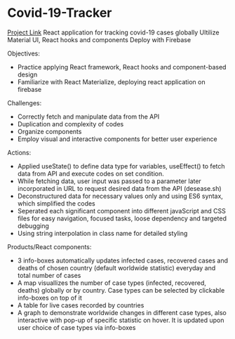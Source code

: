 # Covid-19-Tracker
[Project Link]([https://covid-19-tracker-0.web.app/])
React application for tracking covid-19 cases globally 
Ultilize Material UI, React hooks and components
Deploy with Firebase


Objectives:
- Practice applying React framework, React hooks and component-based design
- Familiarize with React Materialize, deploying react application on firebase

Challenges: 
- Correctly fetch and manipulate data from the API
- Duplication and complexity of codes
- Organize components
- Employ visual and interactive components for better user experience

Actions:
- Applied useState() to define data type for variables, useEffect() to fetch data from API and execute codes on set condition.
- While fetching data, user input was passed to a parameter later incorporated in URL to request desired data from the API (desease.sh)
- Deconstructured data for necessary values only and using ES6 syntax, which simplified the codes
- Seperated each significant component into different javaScript and CSS files for easy navigation, focused tasks, loose dependency and targeted debugging
- Using string interpolation in class name for detailed styling

Products/React components:
- 3 info-boxes automatically updates infected cases, recovered cases and deaths of chosen country (default worldwide statistic) everyday and total number of cases
- A map visuallizes the number of case types (infected, recovered, deaths) globally or by country.
  Case types can be selected by clickable info-boxes on top of it
- A table for live cases recorded by countries
- A graph to demonstrate worldwide changes in different case types, also interactive with pop-up of specific statistic on hover.
  It is updated upon user choice of case types via info-boxes
